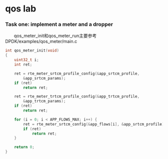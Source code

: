 # qos lab
### Task one: implement a meter and a dropper
&emsp;&emsp;qos_meter_init和qos_meter_run主要参考DPDK/examples/qos_meter/main.c
```c++
int qos_meter_init(void)
{
    uint32_t i;
	int ret;

	ret = rte_meter_srtcm_profile_config(&app_srtcm_profile,
		&app_srtcm_params);
	if (ret)
		return ret;

	ret = rte_meter_trtcm_profile_config(&app_trtcm_profile,
		&app_trtcm_params);
	if (ret)
		return ret;

	for (i = 0; i < APP_FLOWS_MAX; i++) {
		ret = rte_meter_srtcm_config(&app_flows[i], &app_srtcm_profile);
		if (ret)
			return ret;
	}

	return 0;
}
```